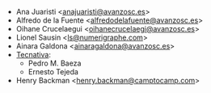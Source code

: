 - Ana Juaristi \<<anajuaristi@avanzosc.es>\>
- Alfredo de la Fuente \<<alfredodelafuente@avanzosc.es>\>
- Oihane Crucelaegui \<<oihanecrucelaegi@avanzosc.es>\>
- Lionel Sausin \<<ls@numerigraphe.com>\>
- Ainara Galdona \<<ainaragaldona@avanzosc.es>\>
- [Tecnativa](https://www.tecnativa.com):
  - Pedro M. Baeza
  - Ernesto Tejeda
- Henry Backman \<<henry.backman@camptocamp.com>\>

